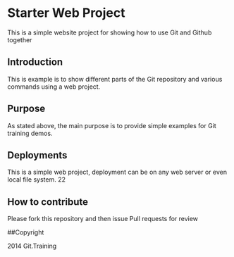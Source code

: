 # Starter Web Project


This is a simple website project for showing how to use Git and Github together

## Introduction

This is example is to show different parts of the Git repository and various commands using a web project.

## Purpose

As stated above, the main purpose is to provide simple examples for Git training demos. 

## Deployments

This is a simple web project, deployment can be on any web server or even local file system. 22

## How to contribute

Please fork this repository and then issue Pull requests for review

##Copyright

2014 Git.Training